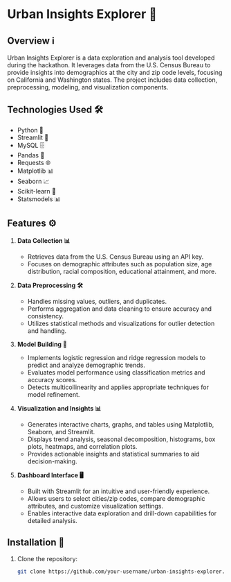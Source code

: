 # Urban Insights Explorer 🌆

## Overview ℹ️

Urban Insights Explorer is a data exploration and analysis tool developed during the hackathon. It leverages data from the U.S. Census Bureau to provide insights into demographics at the city and zip code levels, focusing on California and Washington states. The project includes data collection, preprocessing, modeling, and visualization components.

## Technologies Used 🛠️

- Python 🐍
- Streamlit 🚀
- MySQL 🗄️
- Pandas 🐼
- Requests 🌐
- Matplotlib 📊
- Seaborn 📈
- Scikit-learn 🧠
- Statsmodels 📊

## Features ⚙️

1. **Data Collection 📊**
   - Retrieves data from the U.S. Census Bureau using an API key.
   - Focuses on demographic attributes such as population size, age distribution, racial composition, educational attainment, and more.

2. **Data Preprocessing 🛠️**
   - Handles missing values, outliers, and duplicates.
   - Performs aggregation and data cleaning to ensure accuracy and consistency.
   - Utilizes statistical methods and visualizations for outlier detection and handling.

3. **Model Building 🧠**
   - Implements logistic regression and ridge regression models to predict and analyze demographic trends.
   - Evaluates model performance using classification metrics and accuracy scores.
   - Detects multicollinearity and applies appropriate techniques for model refinement.

4. **Visualization and Insights 📊**
   - Generates interactive charts, graphs, and tables using Matplotlib, Seaborn, and Streamlit.
   - Displays trend analysis, seasonal decomposition, histograms, box plots, heatmaps, and correlation plots.
   - Provides actionable insights and statistical summaries to aid decision-making.

5. **Dashboard Interface 🖥️**
   - Built with Streamlit for an intuitive and user-friendly experience.
   - Allows users to select cities/zip codes, compare demographic attributes, and customize visualization settings.
   - Enables interactive data exploration and drill-down capabilities for detailed analysis.

## Installation 🚀

1. Clone the repository:
   ```bash
   git clone https://github.com/your-username/urban-insights-explorer.git
